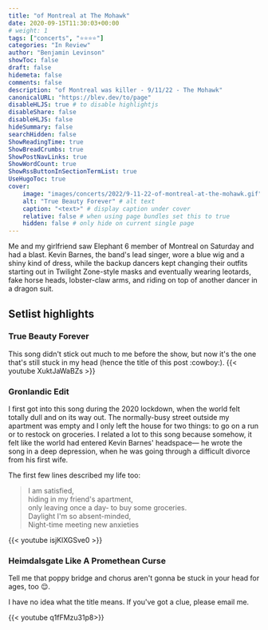 ```yaml
---
title: "of Montreal at The Mohawk"
date: 2020-09-15T11:30:03+00:00
# weight: 1
tags: ["concerts", "⭐️⭐️⭐️⭐️"]
categories: "In Review"
author: "Benjamin Levinson"
showToc: false
draft: false
hidemeta: false
comments: false
description: "of Montreal was killer - 9/11/22 - The Mohawk"
canonicalURL: "https://blev.dev/to/page"
disableHLJS: true # to disable highlightjs
disableShare: false
disableHLJS: false
hideSummary: false
searchHidden: false
ShowReadingTime: true
ShowBreadCrumbs: true
ShowPostNavLinks: true
ShowWordCount: true
ShowRssButtonInSectionTermList: true
UseHugoToc: true
cover:
    image: "images/concerts/2022/9-11-22-of-montreal-at-the-mohawk.gif"
    alt: "True Beauty Forever" # alt text
    caption: "<text>" # display caption under cover
    relative: false # when using page bundles set this to true
    hidden: false # only hide on current single page
---
```

Me and my girlfriend saw Elephant 6 member of Montreal on Saturday and had a blast. Kevin Barnes, the band's lead singer, wore a blue wig and a shiny kind of dress, while the backup dancers kept changing their outfits starting out in Twilight Zone-style masks and eventually wearing leotards, fake horse heads, lobster-claw arms, and riding on top of another dancer in a dragon suit.

## Setlist highlights
### True Beauty Forever
This song didn't stick out much to me before the show, but now it's the one that's still stuck in my head (hence the title of this post :cowboy:).
{{< youtube XuktJaWaBZs >}}

### Gronlandic Edit
I first got into this song during the 2020 lockdown, when the world felt totally dull and on its way out. The normally-busy street outside my apartment was empty and I only left the house for two things: to go on a run or to restock on groceries. I related a lot to this song because somehow, it felt like the world had entered Kevin Barnes' headspace— he wrote the song in a deep depression, when he was going through a difficult divorce from his first wife.

The first few lines described my life too:
> I am satisfied,  
> hiding in my friend's apartment,  
> only leaving once a day- to buy some groceries.  
> Daylight I'm so absent-minded,  
> Night-time meeting new anxieties  

{{< youtube isjKlXGSve0 >}}

### Heimdalsgate Like A Promethean Curse
Tell me that poppy bridge and chorus aren't gonna be stuck in your head for ages, too :relieved:.

I have no idea what the title means. If you've got a clue, please email me.

{{< youtube q1fFMzu31p8>}}
